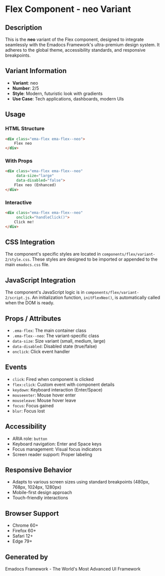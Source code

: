# Flex Component - neo Variant

## Description
This is the **neo** variant of the Flex component, designed to integrate seamlessly with the Emadocs Framework's ultra-premium design system. It adheres to the global theme, accessibility standards, and responsive breakpoints.

## Variant Information
- **Variant**: neo
- **Number**: 2/5
- **Style**: Modern, futuristic look with gradients
- **Use Case**: Tech applications, dashboards, modern UIs

## Usage

### HTML Structure
```html
<div class="ema-flex ema-flex--neo">
    Flex neo
</div>
```

### With Props
```html
<div class="ema-flex ema-flex--neo" 
     data-size="large" 
     data-disabled="false">
    Flex neo (Enhanced)
</div>
```

### Interactive
```html
<div class="ema-flex ema-flex--neo" 
     onclick="handleClick()">
    Click me!
</div>
```

## CSS Integration
The component's specific styles are located in `components/flex/variant-2/style.css`. These styles are designed to be imported or appended to the main `emadocs.css` file.

## JavaScript Integration
The component's JavaScript logic is in `components/flex/variant-2/script.js`. An initialization function, `initFlexNeo()`, is automatically called when the DOM is ready.

## Props / Attributes
- `.ema-flex`: The main container class
- `.ema-flex--neo`: The variant-specific class
- `data-size`: Size variant (small, medium, large)
- `data-disabled`: Disabled state (true/false)
- `onclick`: Click event handler

## Events
- `click`: Fired when component is clicked
- `flex:click`: Custom event with component details
- `keydown`: Keyboard interaction (Enter/Space)
- `mouseenter`: Mouse hover enter
- `mouseleave`: Mouse hover leave
- `focus`: Focus gained
- `blur`: Focus lost

## Accessibility
- ARIA role: `button`
- Keyboard navigation: Enter and Space keys
- Focus management: Visual focus indicators
- Screen reader support: Proper labeling

## Responsive Behavior
- Adapts to various screen sizes using standard breakpoints (480px, 768px, 1024px, 1280px)
- Mobile-first design approach
- Touch-friendly interactions

## Browser Support
- Chrome 60+
- Firefox 60+
- Safari 12+
- Edge 79+

## Generated by
Emadocs Framework - The World's Most Advanced UI Framework
